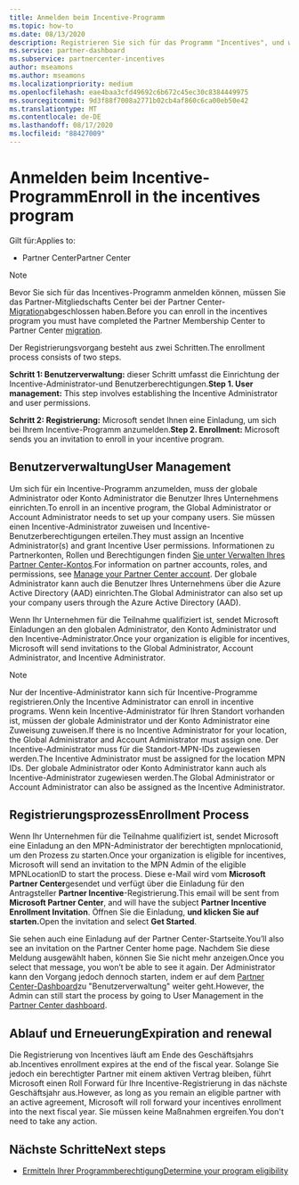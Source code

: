 ```yaml
---
title: Anmelden beim Incentive-Programm
ms.topic: how-to
ms.date: 08/13/2020
description: Registrieren Sie sich für das Programm "Incentives", und weisen Sie die erforderlichen Rollen für die Benutzerverwaltung zu.
ms.service: partner-dashboard
ms.subservice: partnercenter-incentives
author: mseamons
ms.author: mseamons
ms.localizationpriority: medium
ms.openlocfilehash: eae4baa3cfd49692c6b672c45ec30c8384449975
ms.sourcegitcommit: 9d3f88f7008a2771b02cb4af860c6ca00eb50e42
ms.translationtype: MT
ms.contentlocale: de-DE
ms.lasthandoff: 08/17/2020
ms.locfileid: "88427009"
---
```

# <a name="enroll-in-the-incentives-program"></a><span data-ttu-id="3ec31-103">Anmelden beim Incentive-Programm</span><span class="sxs-lookup"><span data-stu-id="3ec31-103">Enroll in the incentives program</span></span>

<span data-ttu-id="3ec31-104">Gilt für:</span><span class="sxs-lookup"><span data-stu-id="3ec31-104">Applies to:</span></span>

- <span data-ttu-id="3ec31-105">Partner Center</span><span class="sxs-lookup"><span data-stu-id="3ec31-105">Partner Center</span></span>

>[!NOTE]
><span data-ttu-id="3ec31-106">Bevor Sie sich für das Incentives-Programm anmelden können, müssen Sie das Partner-Mitgliedschafts Center bei der Partner Center- [Migration](prepare-pmc-pc-migration.md)abgeschlossen haben.</span><span class="sxs-lookup"><span data-stu-id="3ec31-106">Before you can enroll in the incentives program you must have completed the Partner Membership Center to Partner Center [migration](prepare-pmc-pc-migration.md).</span></span>

<span data-ttu-id="3ec31-107">Der Registrierungsvorgang besteht aus zwei Schritten.</span><span class="sxs-lookup"><span data-stu-id="3ec31-107">The enrollment process consists of two steps.</span></span>

<span data-ttu-id="3ec31-108">**Schritt 1: Benutzerverwaltung:** dieser Schritt umfasst die Einrichtung der Incentive-Administrator-und Benutzerberechtigungen.</span><span class="sxs-lookup"><span data-stu-id="3ec31-108">**Step 1. User management:** This step involves establishing the Incentive Administrator and user permissions.</span></span>

<span data-ttu-id="3ec31-109">**Schritt 2: Registrierung:** Microsoft sendet Ihnen eine Einladung, um sich bei Ihrem Incentive-Programm anzumelden.</span><span class="sxs-lookup"><span data-stu-id="3ec31-109">**Step 2. Enrollment:** Microsoft sends you an invitation to enroll in your incentive program.</span></span>

## <a name="user-management"></a><span data-ttu-id="3ec31-110">Benutzerverwaltung</span><span class="sxs-lookup"><span data-stu-id="3ec31-110">User Management</span></span>

<span data-ttu-id="3ec31-111">Um sich für ein Incentive-Programm anzumelden, muss der globale Administrator oder Konto Administrator die Benutzer Ihres Unternehmens einrichten.</span><span class="sxs-lookup"><span data-stu-id="3ec31-111">To enroll in an incentive program, the Global Administrator or Account Administrator needs to set up your company users.</span></span> <span data-ttu-id="3ec31-112">Sie müssen einen Incentive-Administrator zuweisen und Incentive-Benutzerberechtigungen erteilen.</span><span class="sxs-lookup"><span data-stu-id="3ec31-112">They must assign an Incentive Administrator(s) and grant Incentive User permissions.</span></span> <span data-ttu-id="3ec31-113">Informationen zu Partnerkonten, Rollen und Berechtigungen finden [Sie unter Verwalten Ihres Partner Center-Kontos](partner-center-account-setup.md).</span><span class="sxs-lookup"><span data-stu-id="3ec31-113">For information on partner accounts, roles, and permissions, see [Manage your Partner Center account](partner-center-account-setup.md).</span></span> <span data-ttu-id="3ec31-114">Der globale Administrator kann auch die Benutzer Ihres Unternehmens über die Azure Active Directory (AAD) einrichten.</span><span class="sxs-lookup"><span data-stu-id="3ec31-114">The Global Administrator can also set up your company users through the Azure Active Directory (AAD).</span></span>

<span data-ttu-id="3ec31-115">Wenn Ihr Unternehmen für die Teilnahme qualifiziert ist, sendet Microsoft Einladungen an den globalen Administrator, den Konto Administrator und den Incentive-Administrator.</span><span class="sxs-lookup"><span data-stu-id="3ec31-115">Once your organization is eligible for incentives, Microsoft will send invitations to the Global Administrator, Account Administrator, and Incentive Administrator.</span></span>

>[!NOTE]
><span data-ttu-id="3ec31-116">Nur der Incentive-Administrator kann sich für Incentive-Programme registrieren.</span><span class="sxs-lookup"><span data-stu-id="3ec31-116">Only the Incentive Administrator can enroll in incentive programs.</span></span> <span data-ttu-id="3ec31-117">Wenn kein Incentive-Administrator für Ihren Standort vorhanden ist, müssen der globale Administrator und der Konto Administrator eine Zuweisung zuweisen.</span><span class="sxs-lookup"><span data-stu-id="3ec31-117">If there is no Incentive Administrator for your location, the Global Administrator and Account Administrator must assign one.</span></span> <span data-ttu-id="3ec31-118">Der Incentive-Administrator muss für die Standort-MPN-IDs zugewiesen werden.</span><span class="sxs-lookup"><span data-stu-id="3ec31-118">The Incentive Administrator must be assigned for the location MPN IDs.</span></span> <span data-ttu-id="3ec31-119">Der globale Administrator oder Konto Administrator kann auch als Incentive-Administrator zugewiesen werden.</span><span class="sxs-lookup"><span data-stu-id="3ec31-119">The Global Administrator or Account Administrator can also be assigned as the Incentive Administrator.</span></span>

## <a name="enrollment-process"></a><span data-ttu-id="3ec31-120">Registrierungsprozess</span><span class="sxs-lookup"><span data-stu-id="3ec31-120">Enrollment Process</span></span>

<span data-ttu-id="3ec31-121">Wenn Ihr Unternehmen für die Teilnahme qualifiziert ist, sendet Microsoft eine Einladung an den MPN-Administrator der berechtigten mpnlocationid, um den Prozess zu starten.</span><span class="sxs-lookup"><span data-stu-id="3ec31-121">Once your organization is eligible for incentives, Microsoft will send an invitation to the MPN Admin of the eligible MPNLocationID to start the process.</span></span> <span data-ttu-id="3ec31-122">Diese e-Mail wird vom **Microsoft Partner Center**gesendet und verfügt über die Einladung für den Antragsteller **Partner Incentive**-Registrierung.</span><span class="sxs-lookup"><span data-stu-id="3ec31-122">This email will be sent from **Microsoft Partner Center**, and will have the subject **Partner Incentive Enrollment Invitation**.</span></span> <span data-ttu-id="3ec31-123">Öffnen Sie die Einladung, **und klicken Sie auf starten.**</span><span class="sxs-lookup"><span data-stu-id="3ec31-123">Open the invitation and select **Get Started**.</span></span>

<span data-ttu-id="3ec31-124">Sie sehen auch eine Einladung auf der Partner Center-Startseite.</span><span class="sxs-lookup"><span data-stu-id="3ec31-124">You’ll also see an invitation on the Partner Center home page.</span></span> <span data-ttu-id="3ec31-125">Nachdem Sie diese Meldung ausgewählt haben, können Sie Sie nicht mehr anzeigen.</span><span class="sxs-lookup"><span data-stu-id="3ec31-125">Once you select that message, you won’t be able to see it again.</span></span> <span data-ttu-id="3ec31-126">Der Administrator kann den Vorgang jedoch dennoch starten, indem er auf dem [Partner Center-Dashboard](https://partner.microsoft.com/dashboard/)zu "Benutzerverwaltung" weiter geht.</span><span class="sxs-lookup"><span data-stu-id="3ec31-126">However, the Admin can still start the process by going to User Management in the [Partner Center dashboard](https://partner.microsoft.com/dashboard/).</span></span>

## <a name="expiration-and-renewal"></a><span data-ttu-id="3ec31-127">Ablauf und Erneuerung</span><span class="sxs-lookup"><span data-stu-id="3ec31-127">Expiration and renewal</span></span>

<span data-ttu-id="3ec31-128">Die Registrierung von Incentives läuft am Ende des Geschäftsjahrs ab.</span><span class="sxs-lookup"><span data-stu-id="3ec31-128">Incentives enrollment expires at the end of the fiscal year.</span></span> <span data-ttu-id="3ec31-129">Solange Sie jedoch ein berechtigter Partner mit einem aktiven Vertrag bleiben, führt Microsoft einen Roll Forward für Ihre Incentive-Registrierung in das nächste Geschäftsjahr aus.</span><span class="sxs-lookup"><span data-stu-id="3ec31-129">However, as long as you remain an eligible partner with an active agreement, Microsoft will roll forward your incentives enrollment into the next fiscal year.</span></span> <span data-ttu-id="3ec31-130">Sie müssen keine Maßnahmen ergreifen.</span><span class="sxs-lookup"><span data-stu-id="3ec31-130">You don't need to take any action.</span></span>

## <a name="next-steps"></a><span data-ttu-id="3ec31-131">Nächste Schritte</span><span class="sxs-lookup"><span data-stu-id="3ec31-131">Next steps</span></span>

- [<span data-ttu-id="3ec31-132">Ermitteln Ihrer Programmberechtigung</span><span class="sxs-lookup"><span data-stu-id="3ec31-132">Determine your program eligibility</span></span>](incentives-determined-your-program-eligibility.md)
